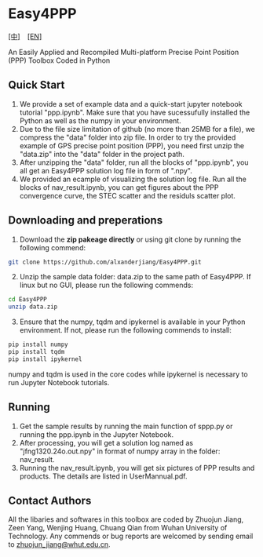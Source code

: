 # Easy4PPP
[[中]](./README-zh.md) &ensp; [[EN]](./README.md)

An Easily Applied and Recompiled  Multi-platform Precise Point Position (PPP) Toolbox Coded in Python
## Quick Start
1. We provide a set of example data and a quick-start jupyter notebook tutorial "ppp.ipynb". Make sure that you have sucessufully installed the Python as well as the numpy in your environment.
2. Due to the file size limitation of github (no more than 25MB for a file), we compress the "data" folder into zip file. In order to try the provided example of GPS precise point position (PPP), you need first unzip the "data.zip" into the "data" folder in the project path. 
3. After unzipping the "data" folder, run all the blocks of "ppp.ipynb", you all get an Easy4PPP solution log file in form of ".npy".
4. We provided an ecample of visualizing the solution log file. Run all the blocks of nav_result.ipynb, you can get figures about the PPP convergence curve, the STEC scatter and the residuls scatter plot.
## Downloading and preperations
1. Download the **zip pakeage directly** or using git clone by running the following commend:
```bash
git clone https://github.com/alxanderjiang/Easy4PPP.git
```
2. Unzip the sample data folder: data.zip to the same path of Easy4PPP. If linux but no GUI, please run the following commends:
```bash
cd Easy4PPP
unzip data.zip
```
3. Ensure that the numpy, tqdm and ipykernel is available in your Python environment. If not, please run the following commends to install:
```bash
pip install numpy
pip install tqdm
pip install ipykernel
```
numpy and tqdm is used in the core codes while ipykernel is necessary to run Jupyter Notebook tutorials.
## Running
1. Get the sample results by running the main function of sppp.py or running the ppp.ipynb in the Jupyter Notebook.
2. After processing, you will get a solution log named as "jfng1320.24o.out.npy" in format of numpy array in the folder: nav_result.
3. Running the nav_result.ipynb, you will get six pictures of PPP results and products. The details are listed in UserMannual.pdf.
## Contact Authors
All the libaries and softwares in this toolbox are coded by Zhuojun Jiang, Zeen Yang, Wenjing Huang, Chuang Qian from Wuhan University of Technology. Any commends or bug reports are welcomed by sending email to zhuojun_jiang@whut.edu.cn. 
